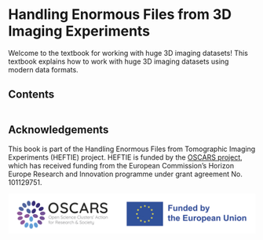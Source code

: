 # Handling Enormous Files from 3D Imaging Experiments

Welcome to the textbook for working with huge 3D imaging datasets!
This textbook explains how to work with huge 3D imaging datasets using modern data formats.

## Contents

```{tableofcontents}

```

## Acknowledgements

This book is part of the Handling Enormous Files from Tomographic Imaging Experiments (HEFTIE) project.
HEFTIE is funded by the [OSCARS project](https://oscars-project.eu/), which has received funding from the European Commission’s Horizon Europe Research and Innovation programme under grant agreement No. 101129751.

![OSCARS and EU logos](images/OSCARS-logo-EUflag.png)
